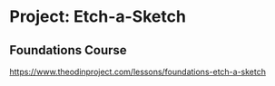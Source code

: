 # Project: Etch-a-Sketch
## Foundations Course

https://www.theodinproject.com/lessons/foundations-etch-a-sketch